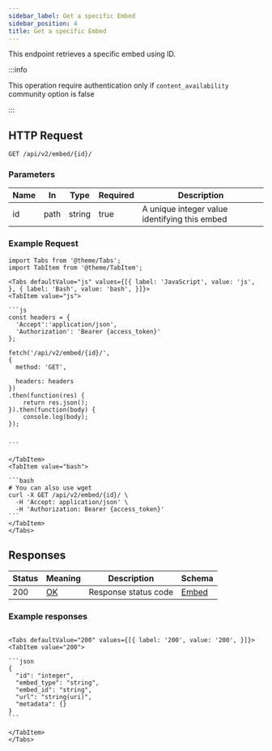 ```yaml
---
sidebar_label: Get a specific Embed
sidebar_position: 4
title: Get a specific Embed
---
```


This endpoint retrieves a specific embed using ID.

:::info

This operation require authentication only if `content_availability` community option is false

:::

## HTTP Request

`GET /api/v2/embed/{id}/`

### Parameters

|Name|In|Type|Required|Description|
|---|---|---|---|---|
|id|path|string|true|A unique integer value identifying this embed|

### Example Request

````mdx-code-block
import Tabs from '@theme/Tabs';
import TabItem from '@theme/TabItem';

<Tabs defaultValue="js" values={[{ label: 'JavaScript', value: 'js', }, { label: 'Bash', value: 'bash', }]}>
<TabItem value="js">

```js
const headers = {
  'Accept':'application/json',
  'Authorization': 'Bearer {access_token}'
};

fetch('/api/v2/embed/{id}/',
{
  method: 'GET',

  headers: headers
})
.then(function(res) {
    return res.json();
}).then(function(body) {
    console.log(body);
});


```

</TabItem>
<TabItem value="bash">

```bash
# You can also use wget
curl -X GET /api/v2/embed/{id}/ \
  -H 'Accept: application/json' \
  -H 'Authorization: Bearer {access_token}'
```
</TabItem>
</Tabs>
````

## Responses

|Status|Meaning|Description|Schema|
|---|---|---|---|
|200|[OK](https://tools.ietf.org/html/rfc7231#section-6.3.1)|Response status code|[Embed](/docs/apireference/v2/schemas/embed)|

### Example responses


````mdx-code-block

<Tabs defaultValue="200" values={[{ label: '200', value: '200', }]}>
<TabItem value="200">

```json
{
  "id": "integer",
  "embed_type": "string",
  "embed_id": "string",
  "url": "string(uri)",
  "metadata": {}
}
```

</TabItem>
</Tabs>
````




